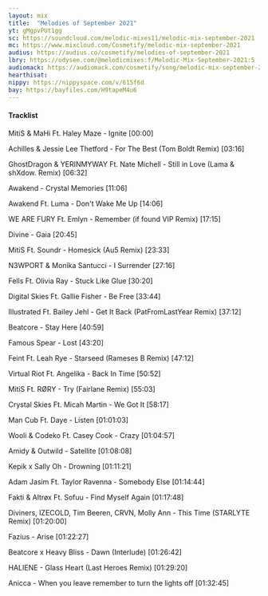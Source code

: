 ```yaml
---
layout: mix
title:  "Melodies of September 2021"
yt: gMgpvPUt1gg
sc: https://soundcloud.com/melodic-mixes11/melodic-mix-september-2021
mc: https://www.mixcloud.com/Cosmetify/melodic-mix-september-2021
audius: https://audius.co/cosmetify/melodies-of-september-2021
lbry: https://odysee.com/@melodicmixes:f/Melodic-Mix-September-2021:5
audiomack: https://audiomack.com/cosmetify/song/melodic-mix-september-2021
hearthisat: 
nippy: https://nippyspace.com/v/615f6d
bay: https://bayfiles.com/H9tapeM4u6
---
```


#### Tracklist

MitiS & MaHi Ft. Haley Maze - Ignite [00:00]

Achilles & Jessie Lee Thetford - For The Best (Tom Boldt Remix) [03:16]

GhostDragon & YERINMYWAY Ft. Nate Michell - Still in Love (Lama & shXdow. Remix) [06:32]

Awakend - Crystal Memories [11:06]

Awakend Ft. Luma - Don't Wake Me Up [14:06]

WE ARE FURY Ft. Emlyn - Remember (if found VIP Remix) [17:15]

Divine - Gaia [20:45]

MitiS Ft. Soundr - Homesick (Au5 Remix) [23:33]

N3WPORT & Monika Santucci - I Surrender [27:16]

Fells Ft. Olivia Ray - Stuck Like Glue [30:20]

Digital Skies Ft. Gallie Fisher - Be Free [33:44]

Illustrated Ft. Bailey Jehl - Get It Back (PatFromLastYear Remix) [37:12]

Beatcore - Stay Here [40:59]

Famous Spear - Lost [43:20]

Feint Ft. Leah Rye - Starseed (Rameses B Remix) [47:12]

Virtual Riot Ft. Angelika - Back In Time [50:52]

MitiS Ft. RØRY - Try (Fairlane Remix) [55:03]

Crystal Skies Ft. Micah Martin - We Got It [58:17]

Man Cub Ft. Daye - Listen [01:01:03]

Wooli & Codeko Ft. Casey Cook - Crazy [01:04:57]

Amidy & Outwild - Satellite [01:08:08]

Kepik x Sally Oh - Drowning [01:11:21]

Adam Jasim Ft. Taylor Ravenna - Somebody Else [01:14:44]

Fakti & Altrøx Ft. Sofuu - Find Myself Again [01:17:48]

Diviners, IZECOLD, Tim Beeren, CRVN, Molly Ann - This Time (STARLYTE Remix) [01:20:00]

Fazius - Arise [01:22:27]

Beatcore x Heavy Bliss - Dawn (Interlude) [01:26:42]

HALIENE - Glass Heart (Last Heroes Remix) [01:29:20]

Anicca - When you leave remember to turn the lights off [01:32:45]
